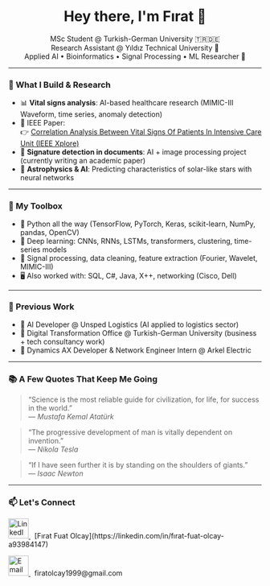 <h1 align="center">Hey there, I'm Fırat 👋</h1>

<p align="center">
  MSc Student @ Turkish-German University 🇹🇷🇩🇪<br>
  Research Assistant @ Yıldız Technical University 🧪<br>
  Applied AI • Bioinformatics • Signal Processing • ML Researcher 🧠<br>
</p>

---

### 🚀 What I Build & Research

- 📊 **Vital signs analysis**: AI-based healthcare research (MIMIC-III Waveform, time series, anomaly detection)
- 📄 IEEE Paper:  
  👉 [Correlation Analysis Between Vital Signs Of Patients In Intensive Care Unit (IEEE Xplore)](https://ieeexplore.ieee.org/abstract/document/10601026)
- 📝 **Signature detection in documents**: AI + image processing project (currently writing an academic paper)
- 🔭 **Astrophysics & AI**: Predicting characteristics of solar-like stars with neural networks

---

### 🧰 My Toolbox

- 🐍 Python all the way (TensorFlow, PyTorch, Keras, scikit-learn, NumPy, pandas, OpenCV)
- 🤖 Deep learning: CNNs, RNNs, LSTMs, transformers, clustering, time-series models
- 🔬 Signal processing, data cleaning, feature extraction (Fourier, Wavelet, MIMIC-III)
- 🖥️ Also worked with: SQL, C#, Java, X++, networking (Cisco, Dell)

---

### 💼 Previous Work

- 🚛 AI Developer @ Unsped Logistics (AI applied to logistics sector)
- 🏢 Digital Transformation Office @ Turkish-German University (business + tech consultancy work)
- 🔧 Dynamics AX Developer & Network Engineer Intern @ Arkel Electric

---

### 📚 A Few Quotes That Keep Me Going

> “Science is the most reliable guide for civilization, for life, for success in the world.”  
> — *Mustafa Kemal Atatürk*

> “The progressive development of man is vitally dependent on invention.”  
> — *Nikola Tesla*

> “If I have seen further it is by standing on the shoulders of giants.”  
> — *Isaac Newton*

---

### 📫 Let's Connect

<p align="left">
  <a href="https://linkedin.com/in/fırat-fuat-olcay-a93984147" target="_blank">
    <img src="https://upload.wikimedia.org/wikipedia/commons/thumb/c/ca/LinkedIn_logo_initials.png/600px-LinkedIn_logo_initials.png" alt="LinkedIn" height="40" width="40"/>
  </a>
  &nbsp; [Fırat Fuat Olcay](https://linkedin.com/in/fırat-fuat-olcay-a93984147)
</p>

<p align="left">
  <a href="mailto:firatolcay1999@gmail.com">
    <img src="https://brandslogos.com/wp-content/uploads/images/gmail-icon-logo-vector.svg" alt="Email" height="40" width="40"/>
  </a> 
  &nbsp; firatolcay1999@gmail.com
</p>





